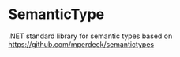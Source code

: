 # SemanticType
.NET standard library for semantic types based on https://github.com/mperdeck/semantictypes
